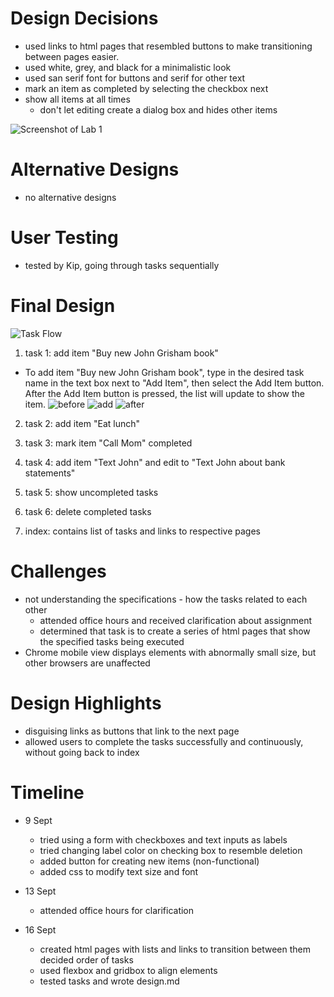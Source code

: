 # Design Decisions
+ used links to html pages that resembled buttons to make transitioning
between pages easier.
+ used white, grey, and black for a minimalistic look
+ used san serif font for buttons and serif for other text
+ mark an item as completed by selecting the checkbox next
+ show all items at all times
  + don't let editing create a dialog box and hides other items

![Screenshot of Lab 1](lab1-images/design-decisions.png)

# Alternative Designs
+ no alternative designs

# User Testing
+ tested by Kip, going through tasks sequentially

# Final Design

![Task Flow](lab1-images/task-flow.png)

1. task 1: add item "Buy new John Grisham book"
+ To add item "Buy new John Grisham book", type in the desired task name in the text box next to "Add Item",
then select the Add Item button. After the Add Item button is pressed, the list will update to show the item.
![before](lab1-images/t1-begin.png)
![add](lab1-images/t1-add.png)
![after](lab1-images/t1-end.png)

2. task 2: add item "Eat lunch"
3. task 3: mark item "Call Mom" completed

4. task 4: add item "Text John" and edit to "Text John about bank statements"
5. task 5: show uncompleted tasks
6. task 6: delete completed tasks
7. index: contains list of tasks and links to respective pages



# Challenges
+ not understanding the specifications - how the tasks related to each other
  + attended office hours and received clarification about assignment
  + determined that task is to create a series of html pages that show
the specified tasks being executed
+ Chrome mobile view displays elements with abnormally small size, but
other browsers are unaffected

# Design Highlights
+ disguising links as buttons that link to the next page
+ allowed users to complete the tasks successfully and continuously,
without going back to index

# Timeline
+ 9 Sept
  + tried using a form with checkboxes and text inputs as labels
  + tried changing label color on checking box to resemble deletion
  + added button for creating new items (non-functional)
  + added css to modify text size and font

+ 13 Sept
  + attended office hours for clarification

+ 16 Sept
  + created html pages with lists and links to transition between them
decided order of tasks
  + used flexbox and gridbox to align elements
  + tested tasks and wrote design.md

